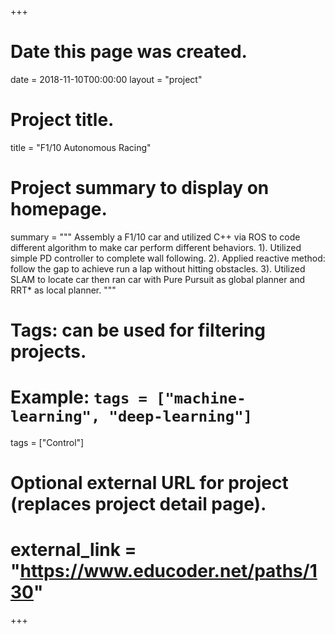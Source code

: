 +++
# Date this page was created.
date = 2018-11-10T00:00:00
layout = "project"

# Project title.
title = "F1/10 Autonomous Racing"

# Project summary to display on homepage.
summary = """
Assembly a F1/10 car and utilized C++ via ROS to code different algorithm to make car perform different behaviors.<bar> 
 1). Utilized simple PD controller to complete wall following.<bar>
 2). Applied reactive method: follow the gap to achieve run a lap without hitting obstacles.<bar>
 3). Utilized SLAM to locate car then ran car with Pure Pursuit as global planner and RRT* as local planner.
 """

# Tags: can be used for filtering projects.
# Example: `tags = ["machine-learning", "deep-learning"]`
tags = ["Control"]

# Optional external URL for project (replaces project detail page).
# external_link = "https://www.educoder.net/paths/130"
+++
